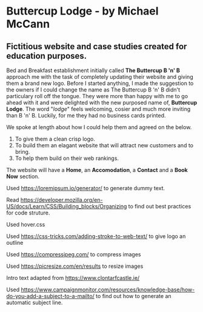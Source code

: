 # Buttercup Lodge - by Michael McCann

## Fictitious website and case studies created for education purposes.

Bed and Breakfast establishment initially called **The Buttercup B 'n' B** approach me with the task of completely updating their website and giving them a brand new logo. Before I started anything, I made the suggestion to the owners if I could change the name as The Buttercup B 'n' B didn't particulary roll off the tongue. They were more than happy with me to go ahead with it and were delighted with the new purposed name of, **Buttercup Lodge**. The word "*lodge*" feels welcoming, cosier and much more inviting than B 'n' B. Luckily, for me they had no business cards printed.

We spoke at length about how I could help them and agreed on the below.

<ol>
    <li>To give them a clean crisp logo.</li>
    <li>To build them an elagant website that will attract new customers and to bring.</li>
    <li>To help them build on their web rankings.</li>
</ol>

The website will have a **Home**, an **Accomodation**, a **Contact** and a **Book Now** section.


Used https://loremipsum.io/generator/ to generate dummy text.

Read https://developer.mozilla.org/en-US/docs/Learn/CSS/Building_blocks/Organizing to find out best practices for code struture.

Used hover.css

Used https://css-tricks.com/adding-stroke-to-web-text/ to give logo an outline

Used https://compressjpeg.com/ to compress images

Used https://picresize.com/en/results to resize images

Intro text adapted from https://www.clontarfcastle.ie/

Used https://www.campaignmonitor.com/resources/knowledge-base/how-do-you-add-a-subject-to-a-mailto/ to find out how to generate an automatic subject line.